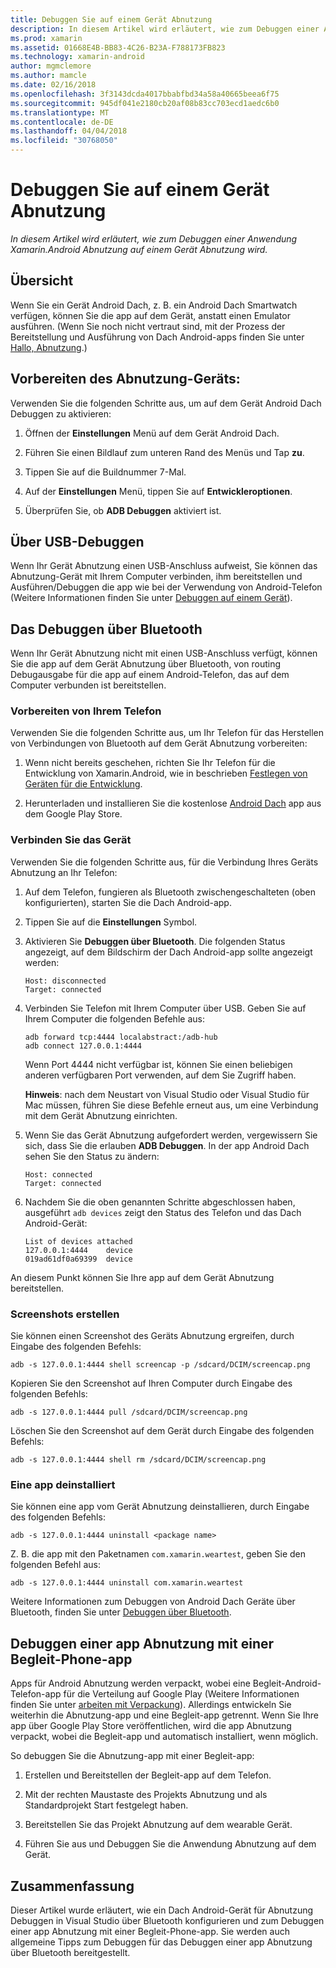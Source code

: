 ```yaml
---
title: Debuggen Sie auf einem Gerät Abnutzung
description: In diesem Artikel wird erläutert, wie zum Debuggen einer Anwendung Xamarin.Android Abnutzung auf einem Gerät Abnutzung wird.
ms.prod: xamarin
ms.assetid: 01668E4B-BB83-4C26-B23A-F788173FB823
ms.technology: xamarin-android
author: mgmclemore
ms.author: mamcle
ms.date: 02/16/2018
ms.openlocfilehash: 3f3143dcda4017bbabfbd34a58a40665beea6f75
ms.sourcegitcommit: 945df041e2180cb20af08b83cc703ecd1aedc6b0
ms.translationtype: MT
ms.contentlocale: de-DE
ms.lasthandoff: 04/04/2018
ms.locfileid: "30768050"
---
```

# <a name="debug-on-a-wear-device"></a>Debuggen Sie auf einem Gerät Abnutzung

_In diesem Artikel wird erläutert, wie zum Debuggen einer Anwendung Xamarin.Android Abnutzung auf einem Gerät Abnutzung wird._


## <a name="overview"></a>Übersicht

Wenn Sie ein Gerät Android Dach, z. B. ein Android Dach Smartwatch verfügen, können Sie die app auf dem Gerät, anstatt einen Emulator ausführen. (Wenn Sie noch nicht vertraut sind, mit der Prozess der Bereitstellung und Ausführung von Dach Android-apps finden Sie unter [Hallo, Abnutzung](~/android/wear/get-started/hello-wear.md).)

## <a name="prepare-the-wear-device"></a>Vorbereiten des Abnutzung-Geräts:

Verwenden Sie die folgenden Schritte aus, um auf dem Gerät Android Dach Debuggen zu aktivieren:

1.  Öffnen der **Einstellungen** Menü auf dem Gerät Android Dach.

2.  Führen Sie einen Bildlauf zum unteren Rand des Menüs und Tap **zu**.

3.  Tippen Sie auf die Buildnummer 7-Mal.

4.  Auf der **Einstellungen** Menü, tippen Sie auf **Entwickleroptionen**.

5.  Überprüfen Sie, ob **ADB Debuggen** aktiviert ist.


## <a name="debugging-over-usb"></a>Über USB-Debuggen

Wenn Ihr Gerät Abnutzung einen USB-Anschluss aufweist, Sie können das Abnutzung-Gerät mit Ihrem Computer verbinden, ihm bereitstellen und Ausführen/Debuggen die app wie bei der Verwendung von Android-Telefon (Weitere Informationen finden Sie unter [Debuggen auf einem Gerät](~/android/deploy-test/debugging/debug-on-device.md)).


## <a name="debugging-over-bluetooth"></a>Das Debuggen über Bluetooth

Wenn Ihr Gerät Abnutzung nicht mit einen USB-Anschluss verfügt, können Sie die app auf dem Gerät Abnutzung über Bluetooth, von routing Debugausgabe für die app auf einem Android-Telefon, das auf dem Computer verbunden ist bereitstellen. 

### <a name="prepare-your-phone"></a>Vorbereiten von Ihrem Telefon

Verwenden Sie die folgenden Schritte aus, um Ihr Telefon für das Herstellen von Verbindungen von Bluetooth auf dem Gerät Abnutzung vorbereiten: 

1.  Wenn nicht bereits geschehen, richten Sie Ihr Telefon für die Entwicklung von Xamarin.Android, wie in beschrieben [Festlegen von Geräten für die Entwicklung](~/android/get-started/installation/set-up-device-for-development.md).

2.  Herunterladen und installieren Sie die kostenlose [Android Dach](https://play.google.com/store/apps/details?id=com.google.android.wearable.app) app aus dem Google Play Store.

### <a name="connect-the-device"></a>Verbinden Sie das Gerät

Verwenden Sie die folgenden Schritte aus, für die Verbindung Ihres Geräts Abnutzung an Ihr Telefon:

1.  Auf dem Telefon, fungieren als Bluetooth zwischengeschalteten (oben konfigurierten), starten Sie die Dach Android-app. 

2.  Tippen Sie auf die **Einstellungen** Symbol.

3.  Aktivieren Sie **Debuggen über Bluetooth**. Die folgenden Status angezeigt, auf dem Bildschirm der Dach Android-app sollte angezeigt werden:

        Host: disconnected
        Target: connected

4.  Verbinden Sie Telefon mit Ihrem Computer über USB. Geben Sie auf Ihrem Computer die folgenden Befehle aus:

    ```shell
    adb forward tcp:4444 localabstract:/adb-hub
    adb connect 127.0.0.1:4444
    ```

    Wenn Port 4444 nicht verfügbar ist, können Sie einen beliebigen anderen verfügbaren Port verwenden, auf dem Sie Zugriff haben. 

    **Hinweis**: nach dem Neustart von Visual Studio oder Visual Studio für Mac müssen, führen Sie diese Befehle erneut aus, um eine Verbindung mit dem Gerät Abnutzung einrichten.

5.  Wenn Sie das Gerät Abnutzung aufgefordert werden, vergewissern Sie sich, dass Sie die erlauben **ADB Debuggen**. In der app Android Dach sehen Sie den Status zu ändern:

        Host: connected
        Target: connected

6.  Nachdem Sie die oben genannten Schritte abgeschlossen haben, ausgeführt `adb devices` zeigt den Status des Telefon und das Dach Android-Gerät:

        List of devices attached
        127.0.0.1:4444    device
        019ad61df0a69399  device

An diesem Punkt können Sie Ihre app auf dem Gerät Abnutzung bereitstellen.

<a name="screenshots" />

### <a name="taking-screenshots"></a>Screenshots erstellen

Sie können einen Screenshot des Geräts Abnutzung ergreifen, durch Eingabe des folgenden Befehls: 

```shell
adb -s 127.0.0.1:4444 shell screencap -p /sdcard/DCIM/screencap.png
```

Kopieren Sie den Screenshot auf Ihren Computer durch Eingabe des folgenden Befehls:

```shell
adb -s 127.0.0.1:4444 pull /sdcard/DCIM/screencap.png
```

Löschen Sie den Screenshot auf dem Gerät durch Eingabe des folgenden Befehls:

```shell
adb -s 127.0.0.1:4444 shell rm /sdcard/DCIM/screencap.png
```


### <a name="uninstalling-an-app"></a>Eine app deinstalliert

Sie können eine app vom Gerät Abnutzung deinstallieren, durch Eingabe des folgenden Befehls:

```shell
adb -s 127.0.0.1:4444 uninstall <package name>
```

Z. B. die app mit den Paketnamen `com.xamarin.weartest`, geben Sie den folgenden Befehl aus:

```shell
adb -s 127.0.0.1:4444 uninstall com.xamarin.weartest
```

Weitere Informationen zum Debuggen von Android Dach Geräte über Bluetooth, finden Sie unter [Debuggen über Bluetooth](https://developer.android.com/training/wearables/apps/bt-debugging.html).


## <a name="debugging-a-wear-app-with-a-companion-phone-app"></a>Debuggen einer app Abnutzung mit einer Begleit-Phone-app

Apps für Android Abnutzung werden verpackt, wobei eine Begleit-Android-Telefon-app für die Verteilung auf Google Play (Weitere Informationen finden Sie unter [arbeiten mit Verpackung](~/android/wear/deploy-test/packaging.md)). Allerdings entwickeln Sie weiterhin die Abnutzung-app und eine Begleit-app getrennt. Wenn Sie Ihre app über Google Play Store veröffentlichen, wird die app Abnutzung verpackt, wobei die Begleit-app und automatisch installiert, wenn möglich.

So debuggen Sie die Abnutzung-app mit einer Begleit-app: 

1.  Erstellen und Bereitstellen der Begleit-app auf dem Telefon.

2.  Mit der rechten Maustaste des Projekts Abnutzung und als Standardprojekt Start festgelegt haben.

3.  Bereitstellen Sie das Projekt Abnutzung auf dem wearable Gerät.

4.  Führen Sie aus und Debuggen Sie die Anwendung Abnutzung auf dem Gerät.

 
## <a name="summary"></a>Zusammenfassung

Dieser Artikel wurde erläutert, wie ein Dach Android-Gerät für Abnutzung Debuggen in Visual Studio über Bluetooth konfigurieren und zum Debuggen einer app Abnutzung mit einer Begleit-Phone-app. Sie werden auch allgemeine Tipps zum Debuggen für das Debuggen einer app Abnutzung über Bluetooth bereitgestellt.
